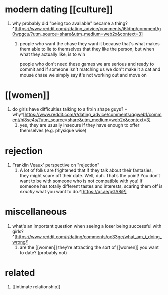 # modern dating [[culture]]
1. why probably did "being too available" became a thing?^[https://www.reddit.com/r/dating_advice/comments/i6ldhp/comment/g0wpgcu/?utm_source=share&utm_medium=web2x&context=3]
	1. people who want the chase they want it because that's what makes them able to lie to themselves that they like the person, but when what they actually like, is to win

		people who don't need these games we are serious and ready to commit and if someone isn't matching us we don't make it a cat and mouse chase we simply say it's not working out and move on

# [[women]]
1. do girls have difficulties talking to a fit/in shape guys? + why^[https://www.reddit.com/r/dating_advice/comments/qgweb1/comment/hi8se4s/?utm_source=share&utm_medium=web2x&context=3]
	1. yes, they are usually insecure if they have enough to offer themselves (e.g. physique wise)

# rejection
1. Franklin Veaux' perspective on "rejection"
	1. A lot of folks are frightened that if they talk about their fantasies, they might scare off their date. Well, duh. That’s the point! You don’t want to be with someone who is not compatible with you! If someone has totally different tastes and interests, scaring them off is *exactly* what you want to do.^[https://qr.ae/pGA8iP]

# miscellaneous
1. what's an important question when seeing a loser being successful with girls?^[https://www.reddit.com/r/dating/comments/oc33ge/what_am_i_doing_wrong/]
	1. are the [[women]] they’re attracting the sort of [[women]] you want to date? (probably not)

# related
1. [[intimate relationship]]